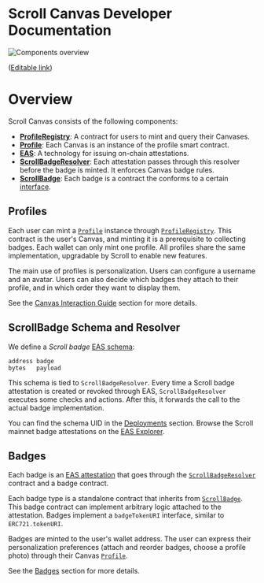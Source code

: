 # Scroll Canvas Developer Documentation

![Components overview](../images/overview.png "Overview")

([Editable link](https://viewer.diagrams.net/?tags=%7B%7D&highlight=0000ff&edit=_blank&layers=1&nav=1&title=skelly-v4.drawio#R7VpLc6M4EP41rpo5xIWEMeYYx8nsIdma2Rx2clRABs0K5BVybO%2BvXwkknk7ijCEwNalUyqjVenV%2F%2FVDDxL6K91842kR3LMB0Aq1gP7FXEwgBsIH8UZRDTllY85wQchJoppJwT%2F7Dmmhp6pYEOK0xCsaoIJs60WdJgn1RoyHO2a7Otma0vuoGhbhFuPcRbVP%2FJoGI9Ckcq6T%2FgUkYmZWBpXtiZJg1IY1QwHYVkn09sa84YyJ%2FivdXmCrhGbnk426e6S02xnEiThkQf%2Ft2uwvggibu7Q9%2Fk1hfCbzQykjFwRwYB%2FL8usm4iFjIEkSvS%2BqSs20SYDWrJVslzy1jG0kEkvgDC3HQykRbwSQpEjHVvXLD%2FPBdj88aD6oxdUxzta92rg66lQrO%2FinUIAW4XBNKrxhlPNu7vV742PcLzkrP48KZOWqOttS0IFO25T5%2BQVQGfYiHWLzAZ%2Bd8So6VBbROvmAWY3kmycAxRYI81XGGNFzDgq%2FUqHzQSn2DgsEsn%2FgJ0a1eagLnVB5gGZCnmurn%2F24VFpd%2BLrZLtcfw8ZPjTaBc2yp%2FP2dylLaUiIs1igk95Nx3OKEsZ7qTgPD1s5wZxRIZSz3%2FlZQ0wVz2%2FIl3zc58SMwSlm6Q0kexUprBSa0DrM0%2B76AkwReRtr%2Bsy9Fd82K%2Beah%2BkRA4FZ8%2Bm8NLYWbnz3uPWsEtepTOrIZcREmYyGdfokeewF4%2BYS6I9BaXuiMmQZAbCZb7RY%2FZfAp3G0YSkSnXWU6clcKuPJQxNKsNy5fMVa2K95Mj%2Fk%2BvWHMxNdTpURfW1Fo4bj72UJvpZFzqyb%2Bqk5WzXHj1EWy9TqW9NHFcbOkMaLeQfX1539LkLiIC3%2BdYWu1kkGpoNN3kYWNN9sqn1dRyxMeCZzTwrKTthVWTsu3q9q4STjQpqkQSQ%2BvcI8CW2O79CMfIWMYjN1bxFw5JapY8R6Ytd7zM%2FrS0j9F7EDx0Bha8O2isLRqnxVq8J%2BJ7ySlbD5WecpBq1OPzm9T5atS1T4y6cFRR12uperCkqR5mOrXFzpQ3G5XyzNVjDNobNuU9VX%2FOqPRnHwlwnFG6RGp%2FR6JcyuiTykdHljk4zsgyh%2FZVoibYDsXXsaM6XeZuU%2BZwYJk77ybzLiDbFN9saPEB%2BJv48ld9NOjaRzeufxoB0G0gADRUmwcdPaqHS2Hb%2B3%2FUO37Zeocx304KHrAGTN06E%2B5FsmiqH4v6DD1WPxYfQFe%2F1pRnZQrMxwT202Ppm5Hs2I26Rn%2BVonbForfgCU8tSIBqOaIoTrxfQQLOhwq4512KwFEz6L36FFyql3CymbAE55QborauFYS4MBw%2BRWlKfEPWbKBnPfadEIFZw1y9hrnmQGolRFIq6FBh0z7mzevc%2FBy%2FfMh30GnQMkKvBK3LLFFRUaN5Mf%2FK2f782vMorpWwKeyha9HwI3vIMEbSdIuzu%2FSYsodXUuXOUom5Z00tS6JzMfechV2%2FuM1U38yZyX%2FHdW3YV2CyPpBYXtiWh7YfXGGKQxmCWDImjPYIS5DBEngAQMe1JDgXdec596ae58zmnu1CD3p9AXPgb2PKetJDte%2B59PiVTCtAaZTtC5yVNRk38Ktlv27LyUh7Q340Dst5EX%2Fn25M1BZb51uNns9n%2BCxoGWhUdyQxwTej4ytzNTwtm3sDpnH3sK68hndfkTZXxM%2FzRqa8oDbpedUhlvdC27XpKZGp9I7ah9usin2Mk2iY0Ij9nsNtFjRdA68zCrinkNt9b9Ki09iuLwvH19klW1y4RgndzibJZfjWdK6H89ty%2B%2Fh8%3D))


# Overview

Scroll Canvas consists of the following components:
- [**ProfileRegistry**](../src/profile/ProfileRegistry.sol): A contract for users to mint and query their Canvases.
- [**Profile**](../src/profile/Profile.sol): Each Canvas is an instance of the profile smart contract.
- [**EAS**](https://docs.attest.org/docs/welcome): A technology for issuing on-chain attestations.
- [**ScrollBadgeResolver**](../src/resolver/ScrollBadgeResolver.sol): Each attestation passes through this resolver before the badge is minted. It enforces Canvas badge rules.
- [**ScrollBadge**](../src/badge/ScrollBadge.sol): Each badge is a contract the conforms to a certain [interface](../src/interfaces/IScrollBadge.sol).


## Profiles

Each user can mint a [`Profile`](../src/profile/Profile.sol) instance through [`ProfileRegistry`](../src/profile/ProfileRegistry.sol).
This contract is the user's Canvas, and minting it is a prerequisite to collecting badges.
Each wallet can only mint one profile.
All profiles share the same implementation, upgradable by Scroll to enable new features.

The main use of profiles is personalization.
Users can configure a username and an avatar.
Users can also decide which badges they attach to their profile, and in which order they want to display them.

See the [Canvas Interaction Guide](./canvas-interaction-guide.md) section for more details.


## ScrollBadge Schema and Resolver

We define a *Scroll badge* [EAS schema](https://docs.attest.org/docs/core--concepts/schemas):

```
address badge
bytes   payload
```

This schema is tied to `ScrollBadgeResolver`.
Every time a Scroll badge attestation is created or revoked through EAS, `ScrollBadgeResolver` executes some checks and actions.
After this, it forwards the call to the actual badge implementation.

You can find the schema UID in the [Deployments](./deployments.md) section.
Browse the Scroll mainnet badge attestations on the [EAS Explorer](https://scroll.easscan.org/schema/view/0xd57de4f41c3d3cc855eadef68f98c0d4edd22d57161d96b7c06d2f4336cc3b49).


## Badges

Each badge is an [EAS attestation](https://docs.attest.org/docs/core--concepts/attestations) that goes through the [`ScrollBadgeResolver`](../src/resolver/ScrollBadgeResolver.sol) contract and a badge contract.

Each badge type is a standalone contract that inherits from [`ScrollBadge`](../src/badge/ScrollBadge.sol).
This badge contract can implement arbitrary logic attached to the attestation.
Badges implement a `badgeTokenURI` interface, similar to `ERC721.tokenURI`.

Badges are minted to the user's wallet address.
The user can express their personalization preferences (attach and reorder badges, choose a profile photo) through their Canvas [`Profile`](../src/profile/Profile.sol).

See the [Badges](./badges.md) section for more details.

